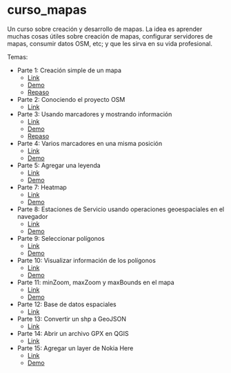 # curso_mapas
Un curso sobre creación y desarrollo de mapas. La idea es aprender muchas cosas útiles sobre creación de mapas, configurar servidores de mapas, consumir datos OSM, etc; y que les sirva en su vida profesional.


Temas:
* Parte 1: Creación simple de un mapa
    * [Link](http://proyectosbeta.net/2016/05/curso-sobre-creacion-y-desarrollo-de-mapas-parte-1-creacion-simple-de-un-mapa/)
    * [Demo](http://proyectosbeta.net/curso_mapas/ejemplo_simple_mapa1/)
    * [Repaso](http://proyectosbeta.net/2016/05/curso-sobre-creacion-y-desarrollo-de-mapas-repaso-1/)
* Parte 2: Conociendo el proyecto OSM
    * [Link](http://proyectosbeta.net/2016/05/curso-sobre-creacion-y-desarrollo-de-mapas-parte-2-conociendo-el-proyecto-osm/)
* Parte 3: Usando marcadores y mostrando información
    * [Link](http://proyectosbeta.net/2016/05/curso-sobre-creacion-y-desarrollo-de-mapas-parte-3-usando-marcadores-y-mostrando-informacion/)
    * [Demo](http://proyectosbeta.net/curso_mapas/ejemplo_marcadores/)
    * [Repaso](http://proyectosbeta.net/2016/05/curso-sobre-creacion-y-desarrollo-de-mapas-repaso-2/)
* Parte 4: Varios marcadores en una misma posición
    * [Link](http://proyectosbeta.net/2016/05/curso-sobre-creacion-y-desarrollo-de-mapas-parte-4-varios-marcadores-en-una-misma-posicion/)
    * [Demo](http://proyectosbeta.net/curso_mapas/ejemplo_varios_marcadores/)
* Parte 5: Agregar una leyenda
    * [Link](http://proyectosbeta.net/2016/05/curso-sobre-creacion-y-desarrollo-de-mapas-parte-5-agregar-una-leyenda/)
    * [Demo](http://proyectosbeta.net/curso_mapas/ejemplo_leyenda/)
* Parte 7: Heatmap
    * [Link](http://proyectosbeta.net/2016/05/curso-sobre-creacion-y-desarrollo-de-mapas-parte-7-heatmap/)
    * [Demo](http://proyectosbeta.net/curso_mapas/ejemplo_heatmap/)
* Parte 8: Estaciones de Servicio usando operaciones geoespaciales en el navegador
    * [Link](http://proyectosbeta.net/2016/07/curso-sobre-creacion-y-desarrollo-de-mapas-parte-8-estaciones-de-servicio/)
    * [Demo](http://proyectosbeta.net/curso_mapas/ejemplo_estaciones_servicio/)
* Parte 9: Seleccionar polígonos
    * [Link](http://proyectosbeta.net/2016/08/curso-sobre-creacion-y-desarrollo-de-mapas-parte-9-seleccionar-poligonos/)
    * [Demo](http://proyectosbeta.net/curso_mapas/ejemplo_seleccionar_poligonos/)
* Parte 10: Visualizar información de los polígonos
    * [Link](http://proyectosbeta.net/2016/08/curso-sobre-creacion-y-desarrollo-de-mapas-parte-10-visualizar-informacion-de-los-poligonos/)
    * [Demo](http://proyectosbeta.net/curso_mapas/ejemplo_visualizar_informacion_poligonos/)
* Parte 11: minZoom, maxZoom y maxBounds en el mapa
    * [Link](http://proyectosbeta.net/2016/08/curso-sobre-creacion-y-desarrollo-de-mapas-parte-11-minzoom-maxzoom-y-maxbounds-en-el-mapa/)
    * [Demo](http://proyectosbeta.net/curso_mapas/ejemplo_propiedades_mapa/)
* Parte 12: Base de datos espaciales
    * [Link](http://proyectosbeta.net/2016/08/curso-sobre-creacion-y-desarrollo-de-mapas-parte-12-base-de-datos-espaciales/)
* Parte 13: Convertir un shp a GeoJSON
    * [Link](http://proyectosbeta.net/2016/08/curso-sobre-creacion-y-desarrollo-de-mapas-parte-13-convertir-un-shp-a-geojson/)
* Parte 14: Abrir un archivo GPX en QGIS
    * [Link](http://proyectosbeta.net/2016/09/curso-sobre-creacion-y-desarrollo-de-mapas-parte-14-abrir-un-archivo-gpx-en-qgis/)
* Parte 15: Agregar un layer de Nokia Here
    * [Link](http://proyectosbeta.net/2016/09/curso-sobre-creacion-y-desarrollo-de-mapas-parte-15-agregar-un-layer-de-nokia-here/)
    * [Demo](http://proyectosbeta.net/curso_mapas/ejemplo_layer_nokia_here/)
